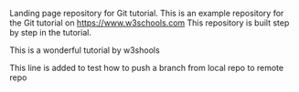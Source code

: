 Landing page repository for Git tutorial. This is an example repository for the Git tutorial on https://www.w3schools.com
This repository is built step by step in the tutorial.

This is a wonderful tutorial by w3shools

This line is added to test how to push a branch from local repo to remote repo